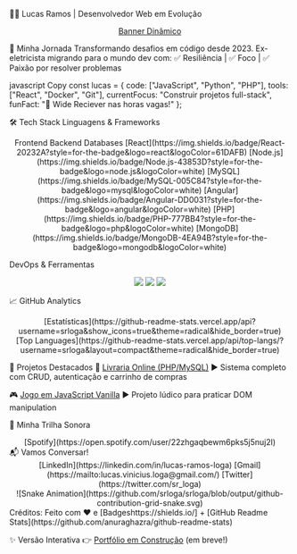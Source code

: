 👨‍💻 Lucas Ramos | Desenvolvedor Web em Evolução
<div align="center">
  
[Banner Dinâmico](https://media.giphy.com/media/v1.Y2lkPTc5MGI3NjExcDlwY2V6d2V6Y2F1bWJ0dGJ4Z3B5eHh4eWx0ZzZ6dHk1dGJmZyZlcD12MV9pbnRlcm5hbF9naWZfYnlfaWQmY3Q9Zw/xT5LMHxhOfscxPfIfm/giphy.gif)

</div>
🚀 Minha Jornada
Transformando desafios em código desde 2023.
Ex-eletricista migrando para o mundo dev com:
✅ Resiliência | ✅ Foco | ✅ Paixão por resolver problemas

javascript
Copy
const lucas = {
  code: ["JavaScript", "Python", "PHP"],
  tools: ["React", "Docker", "Git"],
  currentFocus: "Construir projetos full-stack",
  funFact: "🏈 Wide Reciever nas horas vagas!"
};

🛠 Tech Stack
Linguagens & Frameworks
<div align="center">
Frontend	Backend	Databases
[React](https://img.shields.io/badge/React-20232A?style=for-the-badge&logo=react&logoColor=61DAFB)	[Node.js](https://img.shields.io/badge/Node.js-43853D?style=for-the-badge&logo=node.js&logoColor=white)	[MySQL](https://img.shields.io/badge/MySQL-005C84?style=for-the-badge&logo=mysql&logoColor=white)
[Angular](https://img.shields.io/badge/Angular-DD0031?style=for-the-badge&logo=angular&logoColor=white)	[PHP](https://img.shields.io/badge/PHP-777BB4?style=for-the-badge&logo=php&logoColor=white)	[MongoDB](https://img.shields.io/badge/MongoDB-4EA94B?style=for-the-badge&logo=mongodb&logoColor=white)
</div>

DevOps & Ferramentas
<p align="center"> <img src="https://img.shields.io/badge/Git-F05032?style=for-the-badge&logo=git&logoColor=white" /> <img src="https://img.shields.io/badge/Docker-2496ED?style=for-the-badge&logo=docker&logoColor=white" /> <img src="https://img.shields.io/badge/VS_Code-007ACC?style=for-the-badge&logo=visual-studio-code&logoColor=white" /> </p>

📈 GitHub Analytics
<div align="center">
[Estatísticas](https://github-readme-stats.vercel.app/api?username=srloga&show_icons=true&theme=radical&hide_border=true)	[Top Languages](https://github-readme-stats.vercel.app/api/top-langs/?username=srloga&layout=compact&theme=radical&hide_border=true)
</div>

🌟 Projetos Destacados
🛒 [Livraria Online (PHP/MySQL)](https://github.com/srloga/livraria-online)
▶ Sistema completo com CRUD, autenticação e carrinho de compras

🎮 [Jogo em JavaScript Vanilla](https://github.com/srloga/jogo-js)
▶ Projeto lúdico para praticar DOM manipulation

🎵 Minha Trilha Sonora
<div align="center">
[Spotify](https://open.spotify.com/user/22zhgaqbewm6pks5j5nuj2l)

</div>
📬 Vamos Conversar!
<div align="center">
[LinkedIn](https://linkedin.com/in/lucas-ramos-loga)
[Gmail](https://mailto:lucas.vinicius.loga@gmail.com/)
[Twitter](https://twitter.com/sr_loga)

</div>
<div align="center">
![Snake Animation](https://github.com/srloga/srloga/blob/output/github-contribution-grid-snake.svg)

</div>
Créditos: Feito com ❤️ e [Badgeshttps://shields.io/] + [GitHub Readme Stats](https://github.com/anuraghazra/github-readme-stats)

✨ Versão Interativa
👉 [Portfólio em Construção](https://srloga.dev/) (em breve!)



